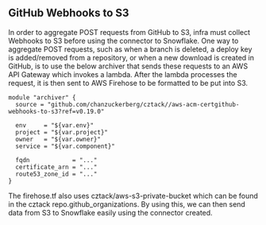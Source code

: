 ## GitHub Webhooks to S3

In order to aggregate POST requests from GitHub to S3, infra must collect Webhooks to S3 before using the connector to Snowflake.
One way to aggregate POST requests, such as when a branch is deleted, a deploy key is added/removed from a repository,
or when a new download is created in GitHub, is to use the below archiver that sends these requests to an AWS API Gateway
which invokes a lambda. After the lambda processes the request, it is then sent to AWS Firehose to be formatted
to be put into S3.

```
module "archiver" {
  source = "github.com/chanzuckerberg/cztack//aws-acm-certgithub-webhooks-to-s3?ref=v0.19.0"

  env     = "${var.env}"
  project = "${var.project}"
  owner   = "${var.owner}"
  service = "${var.component}"

  fqdn            = "..."
  certificate_arn = "..."
  route53_zone_id = "..."
}
```

The firehose.tf also uses cztack/aws-s3-private-bucket which can be found in the cztack repo.github_organizations.
By using this, we can then send data from S3 to Snowflake easily using the connector created.
